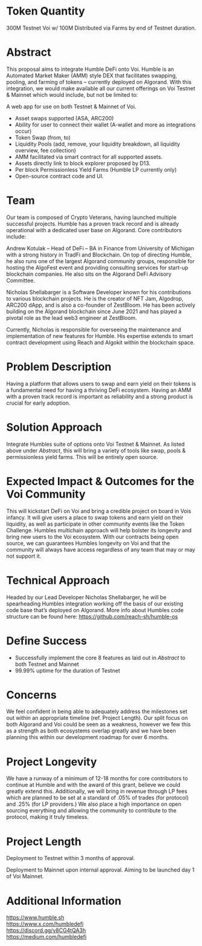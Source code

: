 # Token Quantity

300M Testnet Voi w/ 100M Distributed via Farms by end of Testnet duration.

# Abstract

This proposal aims to integrate Humble DeFi onto Voi. Humble is an Automated Market Maker (AMM) style DEX that facilitates swapping, pooling, and farming of tokens – currently deployed on Algorand. With this integration, we would make available all our current offerings on Voi Testnet & Mainnet which would include, but not be limited to:

A web app for use on both Testnet & Mainnet of Voi.

- Asset swaps supported (ASA, ARC200)
- Ability for user to connect their wallet (A-wallet and more as integrations occur)
- Token Swap (from, to)
- Liquidity Pools (add, remove, your liquidity breakdown, all liquidity overview, fee collection)
- AMM facilitated via smart contract for all supported assets.
- Assets directly link to block explorer proposed by D13.
- Per block Permissionless Yield Farms (Humble LP currently only)
- Open-source contract code and UI.

# Team

Our team is composed of Crypto Veterans, having launched multiple successful projects. Humble has a proven track record and is already operational with a dedicated user base on Algorand. Core contributors include:

Andrew Kotulak – Head of DeFi – BA in Finance from University of Michigan with a strong history in TradFi and Blockchain. On top of directing Humble, he also runs one of the largest Algorand community groups, responsible for hosting the AlgoFest event and providing consulting services for start-up blockchain companies. He also sits on the Algorand DeFi Advisory Committee.

Nicholas Shellabarger is a Software Developer known for his contributions to various blockchain projects. He is the creator of NFT Jam, Algodrop, ARC200 dApp, and is also a co-founder of ZestBloom. He has been actively building on the Algorand blockchain since June 2021 and has played a pivotal role as the lead web3 engineer at ZestBloom.

Currently, Nicholas is responsible for overseeing the maintenance and implementation of new features for Humble. His expertise extends to smart contract development using Reach and Algokit within the blockchain space.

# Problem Description

Having a platform that allows users to swap and earn yield on their tokens is a fundamental need for having a thriving DeFi ecosystem. Having an AMM with a proven track record is important as reliability and a strong product is crucial for early adoption.

# Solution Approach

Integrate Humbles suite of options onto Voi Testnet & Mainnet. As listed above under *Abstract*, this will bring a variety of tools like swap, pools & permissionless yield farms. This will be entirely open source.

# Expected Impact & Outcomes for the Voi Community

This will kickstart DeFi on Voi and bring a credible project on board in Vois infancy. It will give users a place to swap tokens and earn yield on their liquidity, as well as participate in other community events like the Token Challenge. Humbles multichain approach will help bolster its longevity and bring new users to the Voi ecosystem. With our contracts being open source, we can guarantees Humbles longevity on Voi and that the community will always have access regardless of any team that may or may not support it.

# Technical Approach

Headed by our Lead Developer Nicholas Shellabarger, he will be spearheading Humbles integration working off the basis of our existing code base that’s deployed on Algorand. More info about Humbles code structure can be found here: https://github.com/reach-sh/humble-os 

# Define Success

- Successfully implement the core 8 features as laid out in *Abstract* to both Testnet and Mainnet
- 99.99% uptime for the duration of Testnet

# Concerns

We feel confident in being able to adequately address the milestones set out within an appropriate timeline (ref. Project Length). Our split focus on both Algorand and Voi could be seen as a weakness, however we few this as a strength as both ecosystems overlap greatly and we have been planning this within our development roadmap for over 6 months.

# Project Longevity

We have a runway of a minimum of 12-18 months for core contributors to continue at Humble and with the award of this grant, believe we could greatly extend this. Additionally, we will bring in revenue through LP fees which are planned to be set at a standard of .05% of trades (for protocol) and .25% (for LP providers.) We also place a high importance on open sourcing everything and allowing the community to contribute to the protocol, making it truly timeless.  

# Project Length

Deployment to Testnet within 3 months of approval.

Deployment to Mainnet upon internal approval. Aiming to be launched day 1 of Voi Mainnet.

# Additional Information

https://www.humble.sh  
https://www.x.com/humbledefi  
https://discord.gg/y8CG4tQA3h  
https://medium.com/humbledefi
